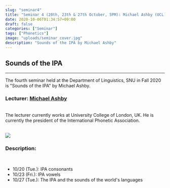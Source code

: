 ```yaml
---
slug: "seminar4"
title: "Seminar 4 (20th, 23th & 27th October, 5PM): Michael Ashby (UCL)"
date: 2020-10-06T01:34:57+09:00
draft: false
categories: ["Seminar"]
tags: ["Phonetics"]
image: "uploads/seminar_cover.jpg"
description: "Sounds of the IPA by Michael Ashby"
---
```


## Sounds of the IPA

---

The fourth seminar held at the Department of Linguistics, SNU in Fall 2020 is "Sounds of the IPA" by Michael Ashby.

### Lecturer: <a class=intro-link href="https://iris.ucl.ac.uk/iris/browse/profile?upi=MGASH64">Michael Ashby</a>

<br/>
The lecturer currently works at University College of London, UK. He is currently the president of the International Phonetic Association.
<br/><br/>

![ ](/profiles/Michael_Ashby_image.jpg#floatleft)

### Description:

<br/>

- 10/20 (Tue.): IPA consonants
- 10/23 (Fri.): IPA vowels
- 10/27 (Tue.): The IPA and the sounds of the world's languages

<br/><br/>
